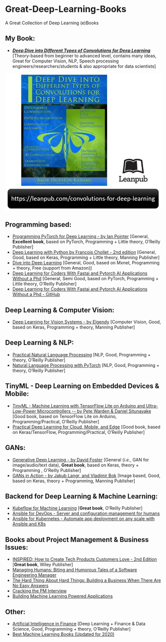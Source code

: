 # Great-Deep-Learning-Books
A Great Collection of Deep Learning (e)Books

## My Book:
- [**_Deep Dive into Different Types of Convolutions for Deep Learning_**](https://leanpub.com/convolutions-for-deep-learning) [Theory-based from beginner to advanced level, contains many ideas, Great for Computer Vision, NLP, Speech processing engineers/researchers/students & also appropriate for data scientists]   

<p align="center">
  <img src="./MyBook_logo2.jpg?raw=true" alt="My_Book_Logo"/>
</p>


## Programming based:
- [Programming PyTorch for Deep Learning - by Ian Pointer](https://www.oreilly.com/library/view/programming-pytorch-for/9781492045342/) [General, **Excellent book**, based on PyTorch, Programming + Little theory, O’Reilly Publisher]  
- [Deep Learning with Python by Francois Chollet - 2nd edition](https://www.manning.com/books/deep-learning-with-python) [General, Good, based on Keras, Programming + Little theory, Manning Publisher]  
- [Dive into Deep Learning](http://d2l.ai/) [General, Good, based on Mxnet, Programming + theory, Free (support from Amazon)]  
- [Deep Learning for Coders With Fastai and Pytorch AI Applications Without a Phd](https://www.oreilly.com/library/view/deep-learning-for/9781492045519/) [General, Semi Good, based on PyTorch, Programming + Little theory, O’Reilly Publisher]   
- [Deep Learning for Coders With Fastai and Pytorch AI Applications Without a Phd - GitHub](https://github.com/fastai/fastbook)  

## Deep Learning & Computer Vision:
- [Deep Learning for Vision Systems - by Elgendy](https://www.manning.com/books/deep-learning-for-vision-systems) [Computer Vision, Good, based on Keras, Programming + theory, Manning Publisher]  

## Deep Learning & NLP:
- [Practical Natural Language Processing](https://www.oreilly.com/library/view/practical-natural-language/9781492054047/) [NLP, Good, Programming + theory, O’Reilly Publisher]  
- [Natural Language Processing with PyTorch](https://www.oreilly.com/library/view/natural-language-processing/9781491978221/) [NLP, Good, Programming + theory, O’Reilly Publisher]    

## TinyML - Deep Learning on Embedded Devices & Mobile:
- [TinyML - Machine Learning with TensorFlow Lite on Arduino and Ultra-Low-Power Microcontrollers -- by Pete Warden & Daniel Situnayake](https://www.oreilly.com/library/view/tinyml/9781492052036/) [Good book, based on TensorFlow Lite on Arduino, Programming/Practical, O’Reilly Publisher]  
- [Practical Deep Learning for Cloud, Mobile, and Edge](https://www.oreilly.com/library/view/practical-deep-learning/9781492034858/) [Good book, based on Keras/TensorFlow, Programming/Practical, O’Reilly Publisher]  

## GANs:
- [Generative Deep Learning - by David Foster](https://www.oreilly.com/library/view/generative-deep-learning/9781492041931/) [General (_i.e.,_ GAN for image/audio/text data), **Great book**, based on Keras, theory + Programming , O’Reilly Publisher]   
- [GANs in Action - by Jakub Langr, and Vladimir Bok](https://www.manning.com/books/gans-in-action) [Image based, Good, based on Keras, theory + Programming, Manning Publisher]  

## Backend for Deep Learning & Machine Learning:
- [Kubeflow for Machine Learning](https://www.oreilly.com/library/view/kubeflow-for-machine/9781492050117/) [**Great book**, O’Reilly Publisher]  
- [Ansible for DevOps - Server and configuration management for humans](https://leanpub.com/ansible-for-devops)  
- [Ansible for Kubernetes - Automate app deployment on any scale with Ansible and K8s](https://leanpub.com/ansible-for-kubernetes)  

## Books about Project Management & Business Issues:
- [INSPIRED: How to Create Tech Products Customers Love - 2nd Edition](https://www.wiley.com/en-us/INSPIRED%3A+How+to+Create+Tech+Products+Customers+Love%2C+2nd+Edition-p-9781119387503) [**Great book**, Wiley Publisher]   
- [Managing Humans: Biting and Humorous Tales of a Software Engineering Manager](https://www.apress.com/gp/book/9781484221570)  
- [The Hard Thing About Hard Things: Building a Business When There Are No Easy Answers](https://hardthings.bhorowitz.com/)  
- [Cracking the PM Interview](https://www.crackingthepminterview.com/)  
- [Building Machine Learning Powered Applications](https://www.oreilly.com/library/view/building-machine-learning/9781492045106/)  

## Other:
- [Artificial Intelligence in Finance](https://www.oreilly.com/library/view/artificial-intelligence-in/9781492055426/) [Deep Learning + Finance & Data Science, Good, Programming + theory, O’Reilly Publisher]    
- [Best Machine Learning Books (Updated for 2020)](https://blog.floydhub.com/best-machine-learning-books/)  
